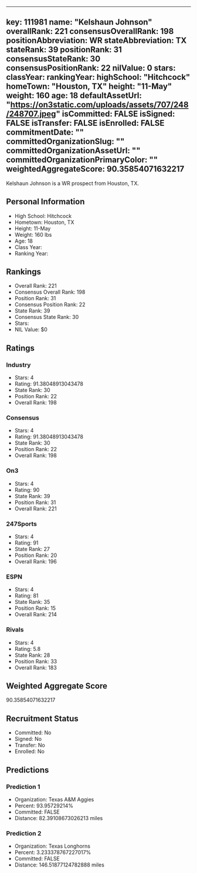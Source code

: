 ---
  key: 111981
  name: "Kelshaun Johnson"
  overallRank: 221
  consensusOverallRank: 198
  positionAbbreviation: WR
  stateAbbreviation: TX
  stateRank: 39
  positionRank: 31
  consensusStateRank: 30
  consensusPositionRank: 22
  nilValue: 0
  stars: 
  classYear: 
  rankingYear: 
  highSchool: "Hitchcock"
  homeTown: "Houston, TX"
  height: "11-May"
  weight: 160
  age: 18
  defaultAssetUrl: "https://on3static.com/uploads/assets/707/248/248707.jpeg"
  isCommitted: FALSE
  isSigned: FALSE
  isTransfer: FALSE
  isEnrolled: FALSE
  commitmentDate: ""
  committedOrganizationSlug: ""
  committedOrganizationAssetUrl: ""
  committedOrganizationPrimaryColor: ""
  weightedAggregateScore: 90.35854071632217
  ---
  
  Kelshaun Johnson is a WR prospect from Houston, TX.
  
  ## Personal Information
  - High School: Hitchcock
  - Hometown: Houston, TX
  - Height: 11-May
  - Weight: 160 lbs
  - Age: 18
  - Class Year: 
  - Ranking Year: 
  
  ## Rankings
  - Overall Rank: 221
  - Consensus Overall Rank: 198
  - Position Rank: 31
  - Consensus Position Rank: 22
  - State Rank: 39
  - Consensus State Rank: 30
  - Stars: 
  - NIL Value: $0
  
  ## Ratings
  
  ### Industry
  - Stars: 4
  - Rating: 91.38048913043478
  - State Rank: 30
  - Position Rank: 22
  - Overall Rank: 198
  
  ### Consensus
  - Stars: 4
  - Rating: 91.38048913043478
  - State Rank: 30
  - Position Rank: 22
  - Overall Rank: 198
  
  ### On3
  - Stars: 4
  - Rating: 90
  - State Rank: 39
  - Position Rank: 31
  - Overall Rank: 221
  
  ### 247Sports
  - Stars: 4
  - Rating: 91
  - State Rank: 27
  - Position Rank: 20
  - Overall Rank: 196
  
  ### ESPN
  - Stars: 4
  - Rating: 81
  - State Rank: 35
  - Position Rank: 15
  - Overall Rank: 214
  
  ### Rivals
  - Stars: 4
  - Rating: 5.8
  - State Rank: 28
  - Position Rank: 33
  - Overall Rank: 183
  
  ## Weighted Aggregate Score
  90.35854071632217
  
  ## Recruitment Status
  - Committed: No
  - Signed: No
  - Transfer: No
  - Enrolled: No
  
  
  
  ## Predictions
  
  ### Prediction 1
  - Organization: Texas A&M Aggies
  - Percent: 93.95729214%
  - Committed: FALSE
  - Distance: 82.39108673026213 miles
  
  ### Prediction 2
  - Organization: Texas Longhorns
  - Percent: 3.233378767227017%
  - Committed: FALSE
  - Distance: 146.51877124782888 miles
  